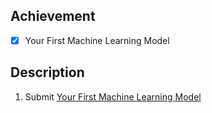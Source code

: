 ## Achievement 

- [x] Your First Machine Learning Model


## Description 

1. Submit [Your First Machine Learning Model](https://www.kaggle.com/code/dariushbabaki/exercise-your-first-machine-learning-model)
